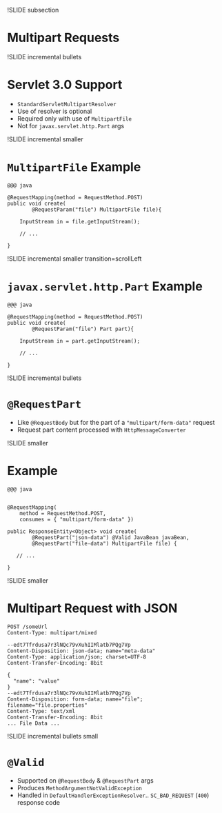 
!SLIDE subsection
# Multipart Requests

!SLIDE incremental bullets
# Servlet 3.0 Support

* `StandardServletMultipartResolver`
* Use of resolver is optional
* Required only with use of `MultipartFile`
* Not for `javax.servlet.http.Part` args

!SLIDE incremental smaller
# `MultipartFile` Example

    @@@ java

	@RequestMapping(method = RequestMethod.POST)
	public void create(
            @RequestParam("file") MultipartFile file){

        InputStream in = file.getInputStream();

        // ...

	}

!SLIDE incremental smaller transition=scrollLeft
# `javax.servlet.http.Part` Example

    @@@ java

	@RequestMapping(method = RequestMethod.POST)
	public void create(
            @RequestParam("file") Part part){

        InputStream in = part.getInputStream();

        // ...

	}
    
!SLIDE incremental bullets
# `@RequestPart`

* Like `@RequestBody` but for the part of a `"multipart/form-data"` request
* Request part content processed with `HttpMessageConverter`

!SLIDE smaller
# Example

    @@@ java


    @RequestMapping(
        method = RequestMethod.POST, 
        consumes = { "multipart/form-data" })

    public ResponseEntity<Object> void create(
            @RequestPart("json-data") @Valid JavaBean javaBean, 
            @RequestPart("file-data") MultipartFile file) {
 
       // ...

    } 

!SLIDE smaller
# Multipart Request with JSON

    POST /someUrl
    Content-Type: multipart/mixed
     
    --edt7Tfrdusa7r3lNQc79vXuhIIMlatb7PQg7Vp
    Content-Disposition: json-data; name="meta-data"
    Content-Type: application/json; charset=UTF-8
    Content-Transfer-Encoding: 8bit
     
    {
      "name": "value"
    }
    --edt7Tfrdusa7r3lNQc79vXuhIIMlatb7PQg7Vp
    Content-Disposition: form-data; name="file"; filename="file.properties"
    Content-Type: text/xml
    Content-Transfer-Encoding: 8bit
    ... File Data ...

!SLIDE incremental bullets small
# `@Valid`

* Supported on `@RequestBody` & `@RequestPart` args
* Produces `MethodArgumentNotValidException`
* Handled in `DefaultHandlerExceptionResolver`.. `SC_BAD_REQUEST` (`400`) response  code


